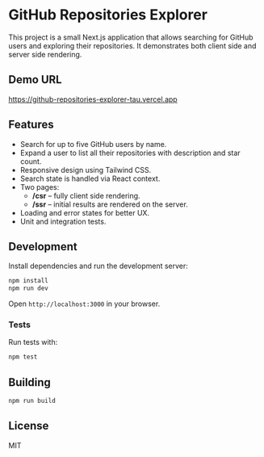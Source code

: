 # GitHub Repositories Explorer

This project is a small Next.js application that allows searching for GitHub users and exploring their repositories. It demonstrates both client side and server side rendering.

## Demo URL

https://github-repositories-explorer-tau.vercel.app

## Features

- Search for up to five GitHub users by name.
- Expand a user to list all their repositories with description and star count.
- Responsive design using Tailwind CSS.
- Search state is handled via React context.
- Two pages:
  - **/csr** – fully client side rendering.
  - **/ssr** – initial results are rendered on the server.
- Loading and error states for better UX.
- Unit and integration tests.

## Development

Install dependencies and run the development server:

```bash
npm install
npm run dev
```

Open `http://localhost:3000` in your browser.

### Tests

Run tests with:

```bash
npm test
```

## Building

```bash
npm run build
```

## License

MIT
